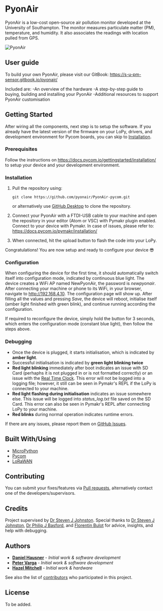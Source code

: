 # PyonAir

PyonAir is a low-cost open-source air pollution monitor developed at the University of Southampton. The monitor measures particulate matter (PM), temperature, and humidity. It also associates the readings with location pulled from GPS.

![PyonAir](https://blobscdn.gitbook.com/v0/b/gitbook-28427.appspot.com/o/assets%2F-LheWV6hCRaax90oq84D%2F-LixJBNfaAPa5rYwP1p_%2F-LixJEjxsWOdrSaRS4OQ%2FCAD%20pic%202.jpg?alt=media&token=b29deb3e-967f-48d5-8073-85b7d377e322)

## User guide
To build your own PyonAir, please visit our GitBook: https://s-u-pm-sensor.gitbook.io/pyonair/

Included are:
-An overview of the hardware 
-A step-by-step guide to buying, building and installing your PyonAir
-Additional resources to support PyonAir customisation

## Getting Started

After wiring all the components, next step is to setup the software. If you already have the latest version of the firmware on your LoPy, drivers, and development environment for Pycom boards, you can skip to [Installation](#installation).

### Prerequisites

Follow the instructions on https://docs.pycom.io/gettingstarted/installation/ to setup your device and your development environment.

### Installation

1. Pull the repository using:

    ```
    git clone https://github.com/pyonair/PyonAir-pycom.git
    ```
    
    or alternatively use [GitHub Desktop](https://desktop.github.com/) to clone the repository.
    
2. Connect your PyonAir with a FTDI-USB cable to your machine and open the repository in your editor (Atom or VSC) with Pymakr plugin enabled. Connect to your device with Pymakr. In case of issues, please refer to: https://docs.pycom.io/pymakr/installation/

3. When connected, hit the upload button to flash the code into your LoPy.

Congratulations! You are now setup and ready to configure your device 😎

### Configuration

When configuring the device for the first time, it should automatically switch itself into configuration mode, indicated by continuous blue light. The device creates a WiFi AP named NewPyonAir, the password is _newpyonair_. After connecting your machine or phone to its WiFi, in your browser, navigate to http://192.168.4.10. The configuration page will show up. After filling all the values and pressing _Save_, the device will reboot, initialise itself (amber light finished with green blink), and continue running according the configuration.

If required to reconfigure the device, simply hold the button for 3 seconds, which enters the configuration mode (constant blue light), then follow the steps above.

### Debugging

* Once the device is plugged, it starts initialisation, which is indicated by **amber light**.
* Successful initialisation is indicated by **green light blinking twice**
* **Red light blinking** immediately after boot indicates an issue with SD Card (perhaphs it is not plugged in or is not formatted correctly) or an issue with the [Real Time Clock](https://s-u-pm-sensor.gitbook.io/instructions/hardware/hardware-overview/ds3231-real-time-clock). This error will not be logged into a logging file; however, it still can be seen in Pymakr's REPL if the LoPy is connected to your machine.
* **Red light flashing during initialisation** indicates an issue somewhere else. This issue will be logged into _status_log.txt_ file saved on the SD Card. This error can also be seen in Pymakr's REPL after connecting LoPy to your machine.
* **Red blinks** during normal operation indicates runtime errors. 

If there are any issues, please report them on [GitHub Issues](https://github.com/pyonair/PyonAir-pycom/issues).

## Built With/Using

* [MicroPython](https://micropython.org/)
* [Pycom](https://pycom.io/)
* [LoRaWAN](https://www.thethingsnetwork.org/docs/lorawan/)

## Contributing

You can submit your fixes/features via [Pull requests](https://github.com/pyonair/PyonAir-pycom/pulls), alternatively contact one of the developers/supervisors.

## Credits

Project supervised by [Dr Steven J Johnston](https://www.southampton.ac.uk/engineering/about/staff/ferrang.page).
Special thanks to [Dr Steven J Johnston](https://www.southampton.ac.uk/engineering/about/staff/ferrang.page), [Dr Philip J Basford](https://www.southampton.ac.uk/engineering/about/staff/pjb1u12.page), and [Florentin Bulot](https://www.southampton.ac.uk/smmi/about/our_students/florentin-bulot.page) for advice, insights, and help with debugging.

## Authors

* **[Daniel Hausner](https://github.com/danhaus)** - *Initial work & software development*
* **[Peter Varga](https://github.com/pe-varga)** - *Initial work & software development*
* **[Hazel Mitchell](https://github.com/CeruleanMars)** - *Initial work & hardware*

See also the list of [contributors](https://github.com/pyonair/PyonAir-pycom/graphs/contributors) who participated in this project.

## License

To be added.
